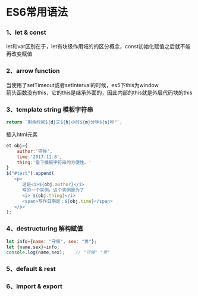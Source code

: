 # ES6常用语法
### 1、let & const
let和var区别在于，let有块级作用域的的区分概念，const初始化赋值之后就不能再改变赋值
### 2、arrow function
当使用了setTimeout或者setInterval的时候，es5下this为window<br/>
箭头函数没有this，它的this是继承外面的，因此内部的this就是外层代码块的this
### 3、template string 模板字符串
```js
return `剩余时间${d}天${h}小时${m}分钟${s}秒"`;
```
插入html元素
```js
et obj={
    author:'守候',
    time:'2017.11.8',
    thing:'看下模板字符串的方便性。'
}
$("#test").append(
  `<p>
      这是<i>${obj.author}</i>
      写的一个实例。这个实例是为了
      <i> ${obj.thing}</i>
      <span>写作日期是：${obj.time}</span>
   </p>`
); 
```
### 4、destructuring 解构赋值
```js
let info={name: "守候", sex: "男"};
let {name,sex}=info;
console.log(name,sex);    // "守候" "男"
```
### 5、default & rest
### 6、import & export
